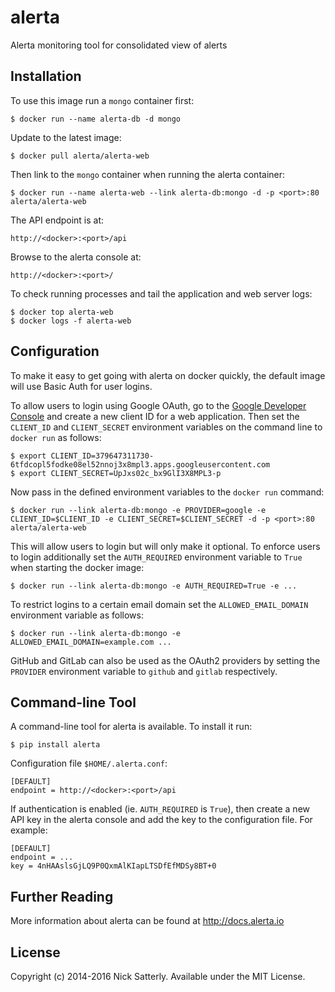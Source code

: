 
alerta
======

Alerta monitoring tool for consolidated view of alerts

Installation
------------

To use this image run a `mongo` container first:

    $ docker run --name alerta-db -d mongo

Update to the latest image:

    $ docker pull alerta/alerta-web

Then link to the `mongo` container when running the alerta container:

    $ docker run --name alerta-web --link alerta-db:mongo -d -p <port>:80 alerta/alerta-web

The API endpoint is at:

    http://<docker>:<port>/api

Browse to the alerta console at:

    http://<docker>:<port>/

To check running processes and tail the application and web server logs:

    $ docker top alerta-web
    $ docker logs -f alerta-web

Configuration
-------------

To make it easy to get going with alerta on docker quickly, the default image will use Basic Auth for user logins.

To allow users to login using Google OAuth, go to the [Google Developer Console][1] and create a new client ID for a web application. Then set the `CLIENT_ID` and `CLIENT_SECRET` environment variables on the command line to `docker run` as follows:

    $ export CLIENT_ID=379647311730-6tfdcopl5fodke08el52nnoj3x8mpl3.apps.googleusercontent.com
    $ export CLIENT_SECRET=UpJxs02c_bx9GlI3X8MPL3-p

Now pass in the defined environment variables to the `docker run` command:

    $ docker run --link alerta-db:mongo -e PROVIDER=google -e CLIENT_ID=$CLIENT_ID -e CLIENT_SECRET=$CLIENT_SECRET -d -p <port>:80 alerta/alerta-web

This will allow users to login but will only make it optional. To enforce users to login additionally set the `AUTH_REQUIRED` environment variable to `True` when starting the docker image:

    $ docker run --link alerta-db:mongo -e AUTH_REQUIRED=True -e ...

To restrict logins to a certain email domain set the `ALLOWED_EMAIL_DOMAIN` environment variable as follows:

    $ docker run --link alerta-db:mongo -e ALLOWED_EMAIL_DOMAIN=example.com ...

GitHub and GitLab can also be used as the OAuth2 providers by setting the `PROVIDER` environment variable to `github` and `gitlab` respectively.

Command-line Tool
-----------------

A command-line tool for alerta is available. To install it run:

    $ pip install alerta

Configuration file `$HOME/.alerta.conf`:

    [DEFAULT]
    endpoint = http://<docker>:<port>/api

If authentication is enabled (ie. `AUTH_REQUIRED` is `True`), then create a new API key in the alerta console and add the key to the configuration file. For example:

    [DEFAULT]
    endpoint = ...
    key = 4nHAAslsGjLQ9P0QxmAlKIapLTSDfEfMDSy8BT+0

Further Reading
---------------

More information about alerta can be found at http://docs.alerta.io

License
-------

Copyright (c) 2014-2016 Nick Satterly. Available under the MIT License.

[1]: <https://console.developers.google.com> "Google Developer Console"
